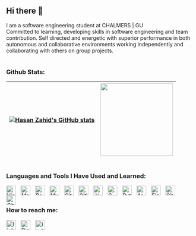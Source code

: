 ## Hi there 👋
I am a software engineering student at CHALMERS | GU<br/>
Committed to learning, developing skills in software engineering and team contribution. Self directed and energetic
with superior performance in both autonomous and collaborative environments working independently and collaborating with
others on group projects.

#

### Github Stats:

| <a href="https://github.com/anuraghazra/github-readme-stats"><img align="center" src="https://github-readme-stats.vercel.app/api?username=zahidhub&theme=nightowl&show_icons=true" alt="Hasan Zahid's GitHub stats" /></a> | <a href="https://github.com/anuraghazra/github-readme-stats"><img height=195 align="center" src="https://github-readme-stats.vercel.app/api/top-langs?username=zahidhub&layout=compact&langs_count=8&card_width=320&theme=nightowl" /></a> |
| ------------- | ------------- |

#

### Languages and Tools I Have Used and Learned:

<img align="left" alt="Visual Studio Code" width="26px" src="https://cdn.jsdelivr.net/gh/devicons/devicon/icons/vscode/vscode-original.svg" style="padding-right:10px;" />
<img align="left" alt="MongoDB" width="26px" src="https://cdn.jsdelivr.net/gh/devicons/devicon/icons/mongodb/mongodb-original.svg" style="padding-right:10px;" />
<img align="left" alt="Postgress" width="26px" src="https://cdn.jsdelivr.net/gh/devicons/devicon@latest/icons/postgresql/postgresql-plain.svg" style="padding-right:10px;" />
<img align="left" alt="MySQL" width="26px" src="https://cdn.jsdelivr.net/gh/devicons/devicon/icons/mysql/mysql-original.svg" style="padding-right:10px;" />
<img align="left" alt="Git" width="26px" src="https://cdn.jsdelivr.net/gh/devicons/devicon/icons/git/git-original.svg" style="padding-right:10px;" />
<img align="left" alt="Gitlab" width="26px" src="https://cdn.jsdelivr.net/gh/devicons/devicon@latest/icons/gitlab/gitlab-original.svg" style="padding-right:10px;" />
<img align="left" alt="Java" width="26px" src="https://cdn.jsdelivr.net/gh/devicons/devicon@latest/icons/java/java-plain.svg" style="padding-right:10px;" />
<img align="left" alt="C" width="26px" src="https://cdn.jsdelivr.net/gh/devicons/devicon@latest/icons/c/c-plain.svg" style="padding-right:10px;" />
<img align="left" alt="Python" width="26px" src="https://cdn.jsdelivr.net/gh/devicons/devicon@latest/icons/python/python-original.svg" style="padding-right:10px;" />
<img align="left" alt="Arduino" width="26px" src="https://cdn.jsdelivr.net/gh/devicons/devicon@latest/icons/arduino/arduino-original-wordmark.svg" style="padding-right:10px;" />
<img align="left" alt="Figma" width="26px" src="https://cdn.jsdelivr.net/gh/devicons/devicon@latest/icons/figma/figma-original.svg" style="padding-right:10px;" />
<img align="left" alt="GitHub" width="26px" src="https://user-images.githubusercontent.com/3369400/139447912-e0f43f33-6d9f-45f8-be46-2df5bbc91289.png" style="padding-right:10px;" />
<img align="left" alt="GitHub" width="26px" src="https://user-images.githubusercontent.com/3369400/139448065-39a229ba-4b06-434b-bc67-616e2ed80c8f.png" style="padding-right:10px;" />
<br/>

#

### How to reach me:
<a href="https://www.linkedin.com/in/hasan-zahid-292541244/" target="_blank" rel="noopener noreferrer">
    <img align="left" alt="linkedin" width="26px" src="https://skillicons.dev/icons?i=linkedin" style="padding-right:10px;" />
</a>
<a href="https://discord.com/channels/@panicg0dop" target="_blank" rel="noopener noreferrer">
    <img align="left" alt="Discord" width="26px" src="https://skillicons.dev/icons?i=discord" style="padding-right:10px;" />
</a>
<a href="https://www.instagram.com/panicgodop/" target="_blank" rel="noopener noreferrer">
    <img align="left" alt="instagram" width="26px" src="https://skillicons.dev/icons?i=instagram" style="padding-right:10px;" />
</a>
